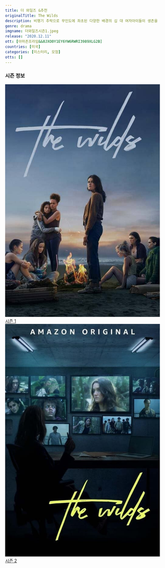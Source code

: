 ```yaml
---
title: 더 와일즈 &추천
originalTitle: The Wilds
description: 비행기 추락으로 무인도에 좌초된 다양한 배경의 십 대 여자아이들이 생존을 위해 사투를 벌이게 된다. 이들은 서로에 대해 그리고 각자의 비밀과 과거의 트라우마 등에 대해 알아가면서 충돌하기도 하고 친해지기도 한다. 하지만 이 스릴 넘치는 드라마에 반전이 있는데… 이들은 사고로 섬에 갇힌 게 아니다.
genre: drama
imgname: 더와일즈시즌1.jpeg
release: "2020.12.11"
ott: [아마존프라임&&0JXO0Y1EY6YW6RWRI3989XLG2B]
countries: [미국]
categories: [미스터리, 모험]
otts: []
---
```


### 시즌 정보

<div class="season-list">
<div class="item">
<a href="/drama/더와일즈시즌1" ><img src="/poster/더와일즈시즌1.jpeg" alt="더와일즈시즌1 포스터 ">
시즌 1</a>
</div>

<div class="item">
<a href="/drama/더와일즈시즌2" ><img src="/poster/더와일즈시즌2.jpeg" alt="더와일즈시즌2 포스터 ">
시즌 2</a>
</div>
</div>

